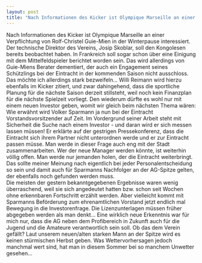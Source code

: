 ```yaml
---
layout: post
title: "Nach Informationen des Kicker ist Olympique Marseille an einer Verpflichtung von Rolf-Christel Guie-Mien in der Winterpause interessiert."
---
```


Nach Informationen des Kicker ist Olympique Marseille an einer Verpflichtung von Rolf-Christel Guie-Mien in der Winterpause interessiert. Der technische Direktor des Vereins, Josip Skoblar, soll den Kongolesen bereits beobachtet haben. In Frankreich soll sogar schon über eine Einigung mit dem Mittelfeldspieler berichtet worden sein. Das wird allerdings von Guie-Miens Berater dementiert, der auch ein Engagement seines Schützlings bei der Eintracht in der kommenden Saison nicht ausschloss. Das möchte ich allerdings stark bezweifeln... Willi Reimann wird hierzu ebenfalls im Kicker zitiert, und zwar dahingehend, dass die sportliche Planung für die nächste Saison derzeit stillsteht, weil noch kein Finanzplan für die nächste Spielzeit vorliegt. Den wiederum dürfte es wohl nur mit einem neuen Investor geben, womit wir gleich beim nächsten Thema wären: Wie erwähnt wird Volker Sparmann ja nun bei der Eintracht Vorstandsvorsitzender auf Zeit. Im Vordergrund seiner Arbeit steht mit Sicherheit die Suche nach einem Investor - und daran wird er sich messen lassen müssen! Er erklärte auf der gestrigen Pressekonferenz, dass die Eintracht sich ihrem Partner nicht unterordnen werde und er zur Eintracht passen müsse. Man werde in dieser Frage auch eng mit der Stadt zusammenarbeiten. Wer der neue Manager werden könnte, ist weiterhin völlig offen. Man werde nur jemanden holen, der die Eintracht weiterbringt. Das sollte meiner Meinung nach eigentlich bei jeder Personalentscheidung so sein und damit auch für Sparmanns Nachfolger an der AG-Spitze gelten, der ebenfalls noch gefunden werden muss.  
Die meisten der gestern bekanntgegebenen Ergebnisse waren wenig überraschend, weil sie sich angedeutet hatten bzw. schon seit Wochen ohne erkennbaren Fortschritt erzählt werden. Aber vielleicht kommt mit Sparmanns Beförderung zum ehrenamtlichen Vorstand jetzt endlich mal Bewegung in die Investorenfrage. Die Lizenzunterlagen müssen früher abgegeben werden als man denkt... Eine wirklich neue Erkenntnis war für mich nur, dass die AG neben dem Profibereich in Zukunft auch für die Jugend und die Amateure verantwortlich sein soll. Ob das dem Verein gefällt? Laut unserem neuen/alten starken Mann an der Spitze wird es keinen stürmischen Herbst geben. Was Wettervorhersagen jedoch manchmal wert sind, hat man in diesem Sommer bei so manchem Unwetter gesehen...

